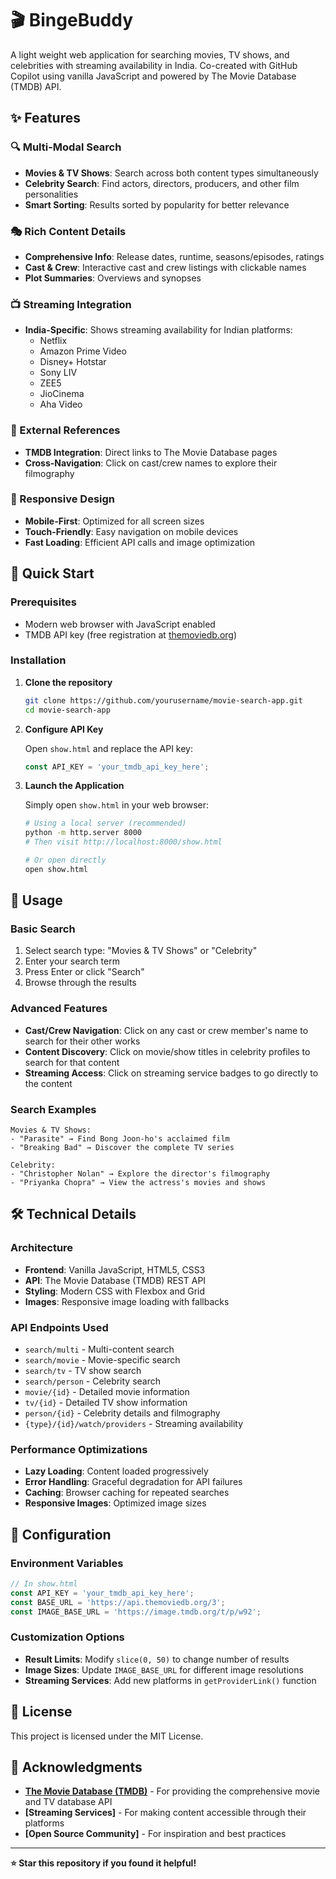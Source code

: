 # 🎬 BingeBuddy

A light weight web application for searching movies, TV shows, and celebrities with streaming availability in India. Co-created with GitHub Copilot using vanilla JavaScript and powered by The Movie Database (TMDB) API.

## ✨ Features

### 🔍 Multi-Modal Search
- **Movies & TV Shows**: Search across both content types simultaneously
- **Celebrity Search**: Find actors, directors, producers, and other film personalities
- **Smart Sorting**: Results sorted by popularity for better relevance

### 🎭 Rich Content Details
- **Comprehensive Info**: Release dates, runtime, seasons/episodes, ratings
- **Cast & Crew**: Interactive cast and crew listings with clickable names
- **Plot Summaries**: Overviews and synopses

### 📺 Streaming Integration
- **India-Specific**: Shows streaming availability for Indian platforms:
  - Netflix
  - Amazon Prime Video
  - Disney+ Hotstar
  - Sony LIV
  - ZEE5
  - JioCinema
  - Aha Video

### 🔗 External References
- **TMDB Integration**: Direct links to The Movie Database pages
- **Cross-Navigation**: Click on cast/crew names to explore their filmography

### 📱 Responsive Design
- **Mobile-First**: Optimized for all screen sizes
- **Touch-Friendly**: Easy navigation on mobile devices
- **Fast Loading**: Efficient API calls and image optimization

## 🚀 Quick Start

### Prerequisites
- Modern web browser with JavaScript enabled
- TMDB API key (free registration at [themoviedb.org](https://www.themoviedb.org/))

### Installation

1. **Clone the repository**
   ```bash
   git clone https://github.com/yourusername/movie-search-app.git
   cd movie-search-app
   ```

2. **Configure API Key**
   
   Open `show.html` and replace the API key:
   ```javascript
   const API_KEY = 'your_tmdb_api_key_here';
   ```

3. **Launch the Application**
   
   Simply open `show.html` in your web browser:
   ```bash
   # Using a local server (recommended)
   python -m http.server 8000
   # Then visit http://localhost:8000/show.html
   
   # Or open directly
   open show.html
   ```

## 🎯 Usage

### Basic Search
1. Select search type: "Movies & TV Shows" or "Celebrity"
2. Enter your search term
3. Press Enter or click "Search"
4. Browse through the results

### Advanced Features
- **Cast/Crew Navigation**: Click on any cast or crew member's name to search for their other works
- **Content Discovery**: Click on movie/show titles in celebrity profiles to search for that content
- **Streaming Access**: Click on streaming service badges to go directly to the content

### Search Examples
```
Movies & TV Shows:
- "Parasite" → Find Bong Joon-ho's acclaimed film
- "Breaking Bad" → Discover the complete TV series

Celebrity:
- "Christopher Nolan" → Explore the director's filmography
- "Priyanka Chopra" → View the actress's movies and shows
```

## 🛠️ Technical Details

### Architecture
- **Frontend**: Vanilla JavaScript, HTML5, CSS3
- **API**: The Movie Database (TMDB) REST API
- **Styling**: Modern CSS with Flexbox and Grid
- **Images**: Responsive image loading with fallbacks

### API Endpoints Used
- `search/multi` - Multi-content search
- `search/movie` - Movie-specific search
- `search/tv` - TV show search
- `search/person` - Celebrity search
- `movie/{id}` - Detailed movie information
- `tv/{id}` - Detailed TV show information
- `person/{id}` - Celebrity details and filmography
- `{type}/{id}/watch/providers` - Streaming availability

### Performance Optimizations
- **Lazy Loading**: Content loaded progressively
- **Error Handling**: Graceful degradation for API failures
- **Caching**: Browser caching for repeated searches
- **Responsive Images**: Optimized image sizes

## 🔧 Configuration

### Environment Variables
```javascript
// In show.html
const API_KEY = 'your_tmdb_api_key_here';
const BASE_URL = 'https://api.themoviedb.org/3';
const IMAGE_BASE_URL = 'https://image.tmdb.org/t/p/w92';
```

### Customization Options
- **Result Limits**: Modify `slice(0, 50)` to change number of results
- **Image Sizes**: Update `IMAGE_BASE_URL` for different image resolutions
- **Streaming Services**: Add new platforms in `getProviderLink()` function

## 📝 License

This project is licensed under the MIT License.

## 🙏 Acknowledgments

- **[The Movie Database (TMDB)](https://www.themoviedb.org/)** - For providing the comprehensive movie and TV database API
- **[Streaming Services]** - For making content accessible through their platforms
- **[Open Source Community]** - For inspiration and best practices

---

**⭐ Star this repository if you found it helpful!**
